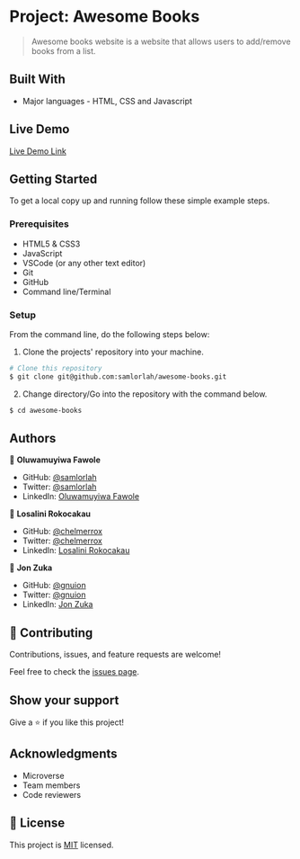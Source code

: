 # Project: Awesome Books

> Awesome books website is a website that allows users to add/remove books from a list.


## Built With

- Major languages - HTML, CSS and Javascript

## Live Demo

[Live Demo Link](https://samlorlah.github.io/awesome-books/)

## Getting Started


To get a local copy up and running follow these simple example steps.

### Prerequisites

- HTML5 & CSS3 
- JavaScript
- VSCode (or any other text editor)
- Git
- GitHub
- Command line/Terminal

### Setup

From the command line, do the following steps below:

1. Clone the projects' repository into your machine.

```bash
# Clone this repository
$ git clone git@github.com:samlorlah/awesome-books.git

```
2. Change directory/Go into the repository with the command below.

```bash
$ cd awesome-books

```

## Authors

👤 **Oluwamuyiwa Fawole**

- GitHub: [@samlorlah](https://github.com/samlorlah)
- Twitter: [@samlorlah](https://twitter.com/samlorlah)
- LinkedIn: [Oluwamuyiwa Fawole](https://www.linkedin.com/in/muyiwa-fawole/)

👤 **Losalini Rokocakau**

- GitHub: [@chelmerrox](https://github.com/chelmerrox)
- Twitter: [@chelmerrox](https://twitter.com/chelmerrox)
- LinkedIn: [Losalini Rokocakau](https://www.linkedin.com/in/losaini-rokocakau/)


👤 **Jon Zuka**

- GitHub: [@gnuion](https://github.com/gnuion)
- Twitter: [@gnuion](https://twitter.com/gnuion)
- LinkedIn: [Jon Zuka](https://www.linkedin.com/in/jonzuka/)

## 🤝 Contributing

Contributions, issues, and feature requests are welcome!

Feel free to check the [issues page](https://github.com/samlorlah/awesome-books/issues).

## Show your support

Give a ⭐️ if you like this project!

## Acknowledgments

 - Microverse
 - Team members
 - Code reviewers

## 📝 License

This project is [MIT](./MIT.md) licensed.
